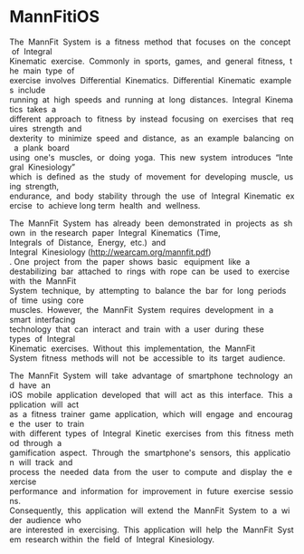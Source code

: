 # MannFitiOS

The  MannFit  System  is  a  fitness  method  that  focuses  on  the  concept  of  Integral
Kinematic  exercise.  Commonly  in  sports,  games,  and  general  fitness,  the  main  type  of
exercise  involves  Differential  Kinematics.  Differential  Kinematic  examples  include
running  at  high  speeds  and  running  at  long  distances.  Integral  Kinematics  takes  a
different  approach  to  fitness  by  instead  focusing  on  exercises  that  requires  strength  and
dexterity  to  minimize  speed  and  distance,  as  an  example  balancing  on  a  plank  board
using  one's  muscles,  or  doing  yoga.  This  new  system  introduces  “Integral  Kinesiology”
which  is  defined  as  the  study  of  movement  for  developing  muscle,  using  strength,
endurance,  and  body  stability  through  the  use  of  Integral  Kinematic  exercise  to  achieve
long term  health  and  wellness.

The  MannFit  System  has  already  been  demonstrated  in  projects  as  shown  in  the
research  paper  Integral  Kinematics  (Time, Integrals  of  Distance,  Energy,  etc.)  and
Integral  Kinesiology (http://wearcam.org/mannfit.pdf) . One  project  from  the  paper  shows  basic  
equipment  like  a destabilizing  bar  attached  to  rings  with  rope  can  be  used  to  exercise  
with  the  MannFit System  technique,  by  attempting  to  balance  the  bar  for  long  periods  
of  time  using  core muscles.  However,  the  MannFit  System  requires  development  in  a  
smart  interfacing technology  that  can  interact  and  train  with  a  user  during  these  
types  of  Integral Kinematic  exercises.  Without  this  implementation,  the  MannFit  
System  fitness  methods will  not  be  accessible  to  its  target  audience.

The  MannFit  System  will  take  advantage  of  smartphone  technology  and  have  an
iOS  mobile  application  developed  that  will  act  as  this  interface.  This  application  will  act
as  a  fitness  trainer  game  application,  which  will  engage  and  encourage  the  user  to  train
with  different  types  of  Integral  Kinetic  exercises  from  this  fitness  method  through  a
gamification  aspect.  Through  the  smartphone's  sensors,  this  application  will  track  and
process  the  needed  data  from  the  user  to  compute  and  display  the  exercise
performance  and  information  for  improvement  in  future  exercise  sessions. 
Consequently,  this  application  will  extend  the  MannFit  System  to  a  wider  audience  who
are  interested  in  exercising.  This  application  will  help  the  MannFit  System  research
within  the  field  of  Integral  Kinesiology.
